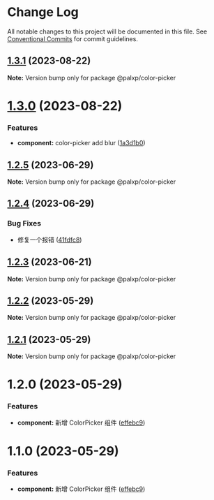 # Change Log

All notable changes to this project will be documented in this file.
See [Conventional Commits](https://conventionalcommits.org) for commit guidelines.

## [1.3.1](https://github.com/palxiao/front-end-arsenal/compare/@palxp/color-picker@1.3.0...@palxp/color-picker@1.3.1) (2023-08-22)

**Note:** Version bump only for package @palxp/color-picker





# [1.3.0](https://github.com/palxiao/front-end-arsenal/compare/@palxp/color-picker@1.2.5...@palxp/color-picker@1.3.0) (2023-08-22)


### Features

* **component:** color-picker add blur ([1a3d1b0](https://github.com/palxiao/front-end-arsenal/commit/1a3d1b073dcbbc1a8c30ad625cd7eed285665932))





## [1.2.5](https://github.com/palxiao/front-end-arsenal/compare/@palxp/color-picker@1.2.4...@palxp/color-picker@1.2.5) (2023-06-29)

**Note:** Version bump only for package @palxp/color-picker





## [1.2.4](https://github.com/palxiao/front-end-arsenal/compare/@palxp/color-picker@1.2.3...@palxp/color-picker@1.2.4) (2023-06-29)


### Bug Fixes

* 修复一个报错 ([41fdfc8](https://github.com/palxiao/front-end-arsenal/commit/41fdfc8a1a6ef32e221c7fae97b1aa5e24b63a0e))





## [1.2.3](https://github.com/palxiao/front-end-arsenal/compare/@palxp/color-picker@1.2.2...@palxp/color-picker@1.2.3) (2023-06-21)

**Note:** Version bump only for package @palxp/color-picker





## [1.2.2](https://github.com/palxiao/front-end-arsenal/compare/@palxp/color-picker@1.2.1...@palxp/color-picker@1.2.2) (2023-05-29)

**Note:** Version bump only for package @palxp/color-picker





## [1.2.1](https://github.com/palxiao/front-end-arsenal/compare/@palxp/color-picker@1.2.0...@palxp/color-picker@1.2.1) (2023-05-29)

**Note:** Version bump only for package @palxp/color-picker





# 1.2.0 (2023-05-29)


### Features

* **component:** 新增 ColorPicker 组件 ([effebc9](https://github.com/palxiao/front-end-arsenal/commit/effebc9795ce1426f3126c1fe07e58673da5748a))





# 1.1.0 (2023-05-29)


### Features

* **component:** 新增 ColorPicker 组件 ([effebc9](https://github.com/palxiao/front-end-arsenal/commit/effebc9795ce1426f3126c1fe07e58673da5748a))
